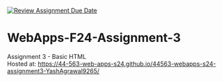 [![Review Assignment Due Date](https://classroom.github.com/assets/deadline-readme-button-24ddc0f5d75046c5622901739e7c5dd533143b0c8e959d652212380cedb1ea36.svg)](https://classroom.github.com/a/qJp_9AXf)
# WebApps-F24-Assignment-3
Assignment 3 - Basic HTML
<br>
Hosted at: <https://44-563-web-apps-s24.github.io/44563-webapps-s24-assignment3-YashAgrawal9265/>